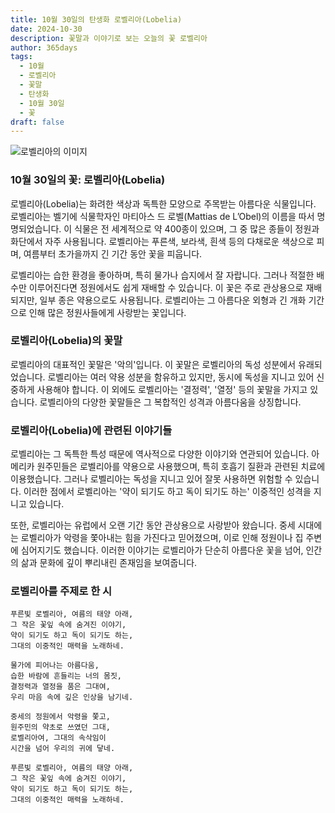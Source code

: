 ```yaml
---
title: 10월 30일의 탄생화 로벨리아(Lobelia)
date: 2024-10-30
description: 꽃말과 이야기로 보는 오늘의 꽃 로벨리아
author: 365days
tags:
  - 10월
  - 로벨리아
  - 꽃말
  - 탄생화
  - 10월 30일
  - 꽃
draft: false
---
```


![로벨리아의 이미지](https://cdn.pixabay.com/photo/2017/06/05/16/17/praise-lien-2374492_1280.jpg#center)


### 10월 30일의 꽃: 로벨리아(Lobelia)

로벨리아(Lobelia)는 화려한 색상과 독특한 모양으로 주목받는 아름다운 식물입니다. 로벨리아는 벨기에 식물학자인 마티아스 드 로벨(Mattias de L’Obel)의 이름을 따서 명명되었습니다. 이 식물은 전 세계적으로 약 400종이 있으며, 그 중 많은 종들이 정원과 화단에서 자주 사용됩니다. 로벨리아는 푸른색, 보라색, 흰색 등의 다채로운 색상으로 피며, 여름부터 초가을까지 긴 기간 동안 꽃을 피웁니다.

로벨리아는 습한 환경을 좋아하며, 특히 물가나 습지에서 잘 자랍니다. 그러나 적절한 배수만 이루어진다면 정원에서도 쉽게 재배할 수 있습니다. 이 꽃은 주로 관상용으로 재배되지만, 일부 종은 약용으로도 사용됩니다. 로벨리아는 그 아름다운 외형과 긴 개화 기간으로 인해 많은 정원사들에게 사랑받는 꽃입니다.

### 로벨리아(Lobelia)의 꽃말

로벨리아의 대표적인 꽃말은 '악의'입니다. 이 꽃말은 로벨리아의 독성 성분에서 유래되었습니다. 로벨리아는 여러 약용 성분을 함유하고 있지만, 동시에 독성을 지니고 있어 신중하게 사용해야 합니다. 이 외에도 로벨리아는 '결정력', '열정' 등의 꽃말을 가지고 있습니다. 로벨리아의 다양한 꽃말들은 그 복합적인 성격과 아름다움을 상징합니다.

### 로벨리아(Lobelia)에 관련된 이야기들

로벨리아는 그 독특한 특성 때문에 역사적으로 다양한 이야기와 연관되어 있습니다. 아메리카 원주민들은 로벨리아를 약용으로 사용했으며, 특히 호흡기 질환과 관련된 치료에 이용했습니다. 그러나 로벨리아는 독성을 지니고 있어 잘못 사용하면 위험할 수 있습니다. 이러한 점에서 로벨리아는 '약이 되기도 하고 독이 되기도 하는' 이중적인 성격을 지니고 있습니다.

또한, 로벨리아는 유럽에서 오랜 기간 동안 관상용으로 사랑받아 왔습니다. 중세 시대에는 로벨리아가 악령을 쫓아내는 힘을 가진다고 믿어졌으며, 이로 인해 정원이나 집 주변에 심어지기도 했습니다. 이러한 이야기는 로벨리아가 단순히 아름다운 꽃을 넘어, 인간의 삶과 문화에 깊이 뿌리내린 존재임을 보여줍니다.

### 로벨리아를 주제로 한 시

	푸른빛 로벨리아, 여름의 태양 아래,
	그 작은 꽃잎 속에 숨겨진 이야기,
	약이 되기도 하고 독이 되기도 하는,
	그대의 이중적인 매력을 노래하네.
	
	물가에 피어나는 아름다움,
	습한 바람에 흔들리는 너의 몸짓,
	결정력과 열정을 품은 그대여,
	우리 마음 속에 깊은 인상을 남기네.
	
	중세의 정원에서 악령을 쫓고,
	원주민의 약초로 쓰였던 그대,
	로벨리아여, 그대의 속삭임이
	시간을 넘어 우리의 귀에 닿네.
	
	푸른빛 로벨리아, 여름의 태양 아래,
	그 작은 꽃잎 속에 숨겨진 이야기,
	약이 되기도 하고 독이 되기도 하는,
	그대의 이중적인 매력을 노래하네.